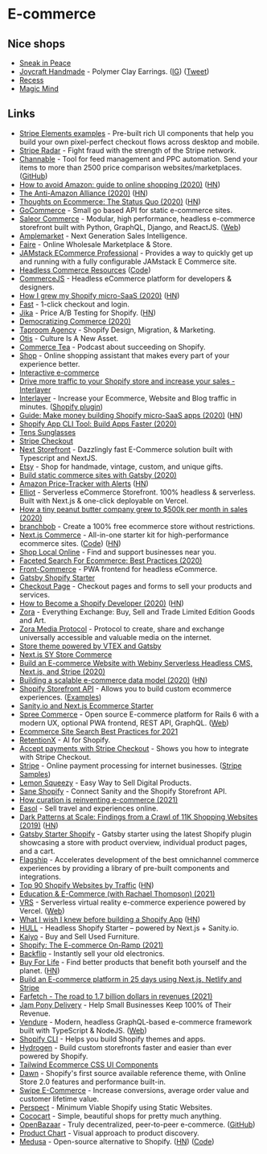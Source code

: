 # E-commerce

## Nice shops

- [Sneak in Peace](https://www.sneakinpeace.com/)
- [Joycraft Handmade](https://joycrafthandmade.com/) - Polymer Clay Earrings. ([IG](https://www.instagram.com/joycrafthandmade/?igshid=ohv58u0xnoxk)) ([Tweet](https://twitter.com/coreyhainesco/status/1294721370589245440))
- [Recess](https://takearecess.com/)
- [Magic Mind](https://magicmind.co/)

## Links

- [Stripe Elements examples](https://stripe.dev/elements-examples/) - Pre-built rich UI components that help you build your own pixel-perfect checkout flows across desktop and mobile.
- [Stripe Radar](https://stripe.com/en-nl/radar) - Fight fraud with the strength of the Stripe network.
- [Channable](https://www.channable.com/) - Tool for feed management and PPC automation. Send your items to more than 2500 price comparison websites/marketplaces. ([GitHub](https://github.com/channable))
- [How to avoid Amazon: guide to online shopping (2020)](https://www.theguardian.com/technology/2020/apr/27/how-to-avoid-amazon-the-definitive-guide-to-online-shopping-without-the-retail-titan) ([HN](https://news.ycombinator.com/item?id=22997193))
- [The Anti-Amazon Alliance (2020)](https://stratechery.com/2020/the-anti-amazon-alliance/) ([HN](https://news.ycombinator.com/item?id=23007365))
- [Thoughts on Ecommerce: The Status Quo (2020)](https://julian.digital/2020/05/17/thoughts-on-ecommerce-the-status-quo-shopify-shop-amazon/) ([HN](https://news.ycombinator.com/item?id=23238347))
- [GoCommerce](https://github.com/netlify/gocommerce) - Small go based API for static e-commerce sites.
- [Saleor Commerce](https://github.com/mirumee/saleor) - Modular, high performance, headless e-commerce storefront built with Python, GraphQL, Django, and ReactJS. ([Web](https://saleor.io/))
- [Amplemarket](https://amplemarket.com/) - Next Generation Sales Intelligence.
- [Faire](https://www.faire.com/) - Online Wholesale Marketplace & Store.
- [JAMstack ECommerce Professional](https://github.com/jamstack-cms/jamstack-ecommerce) - Provides a way to quickly get up and running with a fully configurable JAMstack E Commerce site.
- [Headless Commerce Resources](https://headlesscommerce.org/) ([Code](https://github.com/chec/headlesscommerce.org))
- [CommerceJS](https://commercejs.com/) - Headless eCommerce platform for developers & designers.
- [How I grew my Shopify micro-SaaS (2020)](https://www.preetamnath.com/blog/grow-shopify-micro-saas-to-25k-mrr-in-14-months) ([HN](https://news.ycombinator.com/item?id=23734539))
- [Fast](https://www.fast.co/) - 1-click checkout and login.
- [Jika](https://jika.ai/) - Price A/B Testing for Shopify. ([HN](https://news.ycombinator.com/item?id=23861435))
- [Democratizing Commerce (2020)](https://www.bolt.com/blog/democratizing-commerce/)
- [Taproom Agency](https://thetaproom.com/) - Shopify Design, Migration, & Marketing.
- [Otis](https://withotis.com/) - Culture Is A New Asset.
- [Commerce Tea](https://commercetea.com/) - Podcast about succeeding on Shopify.
- [Shop](https://shop.app/) - Online shopping assistant that makes every part of your experience better.
- [Interactive e-commerce](https://www.dropbox.com/s/dkkv5b3ru06ty4v/Interactive%20Ecommerce%20Whitepaper%202020.08.10.pdf)
- [Drive more traffic to your Shopify store and increase your sales - Interlayer](https://interlayer.io/traffic-exchange/shopify/)
- [Interlayer](https://interlayer.io/) - Increase your Ecommerce, Website and Blog traffic in minutes. ([Shopify plugin](https://interlayer.io/traffic-exchange/shopify/))
- [Guide: Make money building Shopify micro-SaaS apps (2020)](https://www.preetamnath.com/blog/building-your-first-micro-saas-app-on-shopify) ([HN](https://news.ycombinator.com/item?id=24261192))
- [Shopify App CLI Tool: Build Apps Faster (2020)](https://www.shopify.com/partners/blog/cli-tool)
- [Tens Sunglasses](https://tens.co/)
- [Stripe Checkout](https://stripe.com/en-nl/payments/checkout)
- [Next Storefront](https://github.com/RobertBroersma/next-storefront) - Dazzlingly fast E-Commerce solution built with Typescript and NextJS.
- [Etsy](https://www.etsy.com/) - Shop for handmade, vintage, custom, and unique gifts.
- [Build static commerce sites with Gatsby (2020)](https://commercejs.com/blog/build-static-commerce-sites-with-gatsby/)
- [Amazon Price-Tracker with Alerts](https://camelcamelcamel.com/) ([HN](https://news.ycombinator.com/item?id=24783727))
- [Elliot](https://github.com/helloiamelliot/elliot-serverless-ecommerce) - Serverless eCommerce Storefront. 100% headless & serverless. Built with Next.js & one-click deployable on Vercel.
- [How a tiny peanut butter company grew to \$500k per month in sales (2020)](https://thehustle.co/how-a-tiny-peanut-butter-company-grew-to-500k-per-month-in-sales/)
- [branchbob](https://www.branchbob.com/en) - Create a 100% free ecommerce store without restrictions.
- [Next.js Commerce](https://nextjs.org/commerce) - All-in-one starter kit for high-performance ecommerce sites. ([Code](https://github.com/vercel/commerce)) ([HN](https://news.ycombinator.com/item?id=24908788))
- [Shop Local Online](https://shoplocalonline.ie/) - Find and support businesses near you.
- [Faceted Search For Ecommerce: Best Practices (2020)](https://searchnode.com/blog/faceted-search-for-ecommerce-best-practices/)
- [Front-Commerce](https://www.front-commerce.com/en/) - PWA frontend for headless eCommerce.
- [Gatsby Shopify Starter](https://github.com/AlexanderProd/gatsby-shopify-starter)
- [Checkout Page](https://checkoutpage.co/) - Checkout pages and forms to sell your products and services.
- [How to Become a Shopify Developer (2020)](https://iliashaddad.com/blog/how-to-become-shopify-developer) ([HN](https://news.ycombinator.com/item?id=25067407))
- [Zora](https://store.zora.co/) - Everything Exchange: Buy, Sell and Trade Limited Edition Goods and Art.
- [Zora Media Protocol](https://github.com/ourzora/core) - Protocol to create, share and exchange universally accessible and valuable media on the internet.
- [Store theme powered by VTEX and Gatsby](https://github.com/vtex-sites/storecomponents.store)
- [Next.js SY Store Commerce](https://github.com/rangigo/systore-commerce)
- [Build an E-commerce Website with Webiny Serverless Headless CMS, Next.js, and Stripe (2020)](https://www.webiny.com/blog/tutorial-e-commerce-nextjs-stripe)
- [Building a scalable e-commerce data model (2020)](https://resources.fabric.inc/blog/ecommerce-data-model) ([HN](https://news.ycombinator.com/item?id=25353148))
- [Shopify Storefront API](https://shopify.dev/docs/storefront-api) - Allows you to build custom ecommerce experiences. ([Examples](https://github.com/Shopify/storefront-api-examples))
- [Sanity.io and Next.js Ecommerce Starter](https://github.com/kmelve/next-js-e-commerce)
- [Spree Commerce](https://github.com/spree/spree) - Open source E-commerce platform for Rails 6 with a modern UX, optional PWA frontend, REST API, GraphQL. ([Web](https://spreecommerce.org/))
- [Ecommerce Site Search Best Practices for 2021](https://searchnode.com/blog/ecommerce-site-search-best-practices/)
- [RetentionX](https://www.retentionx.com/) - AI for Shopify.
- [Accept payments with Stripe Checkout](https://github.com/stripe-samples/checkout-one-time-payments) - Shows you how to integrate with Stripe Checkout.
- [Stripe](https://stripe.com/) - Online payment processing for internet businesses. ([Stripe Samples](https://github.com/stripe-samples))
- [Lemon Squeezy](https://www.lemonsqueezy.com/) - Easy Way to Sell Digital Products.
- [Sane Shopify](https://github.com/good-idea/sane-shopify) - Connect Sanity and the Shopify Storefront API.
- [How curation is reinventing e-commerce (2021)](https://maried.substack.com/p/how-curation-is-reinventing-e-commerce)
- [Easol](https://easol.com/) - Sell travel and experiences online.
- [Dark Patterns at Scale: Findings from a Crawl of 11K Shopping Websites (2019)](https://webtransparency.cs.princeton.edu/dark-patterns/) ([HN](https://news.ycombinator.com/item?id=25968531))
- [Gatsby Starter Shopify](https://github.com/gatsbyjs/gatsby-starter-shopify) - Gatsby starter using the latest Shopify plugin showcasing a store with product overview, individual product pages, and a cart.
- [Flagship](https://github.com/brandingbrand/flagship) - Accelerates development of the best omnichannel commerce experiences by providing a library of pre-built components and integrations.
- [Top 90 Shopify Websites by Traffic](https://reviewbolt.com/top/shopify/) ([HN](https://news.ycombinator.com/item?id=26140934))
- [Education & E-Commerce (with Rachael Thompson) (2021)](https://www.youtube.com/watch?v=gIZV6anVWnyI)
- [VRS](https://github.com/vercel/vrs) - Serverless virtual reality e-commerce experience powered by Vercel. ([Web](https://serverless-vrs.now.sh/))
- [What I wish I knew before building a Shopify App](https://ma.ttias.ch/what-i-wish-i-knew-before-building-a-shopify-app.html) ([HN](https://news.ycombinator.com/item?id=26514612))
- [HULL](https://github.com/ndimatteo/HULL) - Headless Shopify Starter – powered by Next.js + Sanity.io.
- [Kaiyo](https://kaiyo.com/) - Buy and Sell Used Furniture.
- [Shopify: The E-commerce On-Ramp (2021)](https://www.joincolossus.com/episodes/85946038/danco-shopify-the-e-commerce-on-ramp)
- [Backflip](https://www.backflip.com/) - Instantly sell your old electronics.
- [Buy For Life](https://www.buyforlife.com/) - Find better products that benefit both yourself and the planet. ([HN](https://news.ycombinator.com/item?id=26847251))
- [Build an E-commerce platform in 25 days using Next.js, Netlify and Stripe](https://e-commerce-in-25-days.netlify.app/)
- [Farfetch - The road to 1.7 billion dollars in revenues (2021)](https://disclosinggrowth.substack.com/p/farfetch-the-road-to-17-billion-dollars)
- [Jam Pony Delivery](https://www.jampony.delivery/) - Help Small Businesses Keep 100% of Their Revenue.
- [Vendure](https://github.com/vendure-ecommerce/vendure) - Modern, headless GraphQL-based e-commerce framework built with TypeScript & NodeJS. ([Web](https://www.vendure.io/))
- [Shopify CLI](https://github.com/Shopify/shopify-cli) - Helps you build Shopify themes and apps.
- [Hydrogen](https://shopify.dev/hydrogen) - Build custom storefronts faster and easier than ever powered by Shopify.
- [Tailwind Ecommerce CSS UI Components](https://tailwindui.com/ecommerce)
- [Dawn](https://github.com/Shopify/dawn) - Shopify's first source available reference theme, with Online Store 2.0 features and performance built-in.
- [Swipe E-Commerce](https://cogentgene1.gumroad.com/#oDkcG) - Increase conversions, average order value and customer lifetime value.
- [Perspect](https://perspect.com/) - Minimum Viable Shopify using Static Websites.
- [Cococart](https://www.cococart.co/) - Simple, beautiful shops for pretty much anything.
- [OpenBazaar](https://openbazaar.org/) - Truly decentralized, peer-to-peer e-commerce. ([GitHub](https://github.com/OpenBazaar))
- [Product Chart](https://www.productchart.com/) - Visual approach to product discovery.
- [Medusa](https://www.medusa-commerce.com/) - Open-source alternative to Shopify. ([HN](https://news.ycombinator.com/item?id=28481913)) ([Code](https://github.com/medusajs/medusa))
